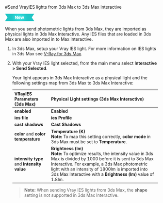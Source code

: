 #Send VrayIES lights from 3ds Max to 3ds Max Interactive

![NEW](../images/new.png)

When you send photometric lights from 3ds Max, they are imported as physical lights in 3ds Max Interactive. Any IES files that are loaded in 3ds Max are also imported in to Max Interactive.

1. In 3ds Max, setup your Vray IES light. For more information on IES lights in 3ds Max see [V-Ray for 3ds Max](https://www.chaosgroup.com/vray/3ds-max).
2. With your Vray IES light selected, from the main menu select **Interactive > Send Selected**.

  	Your light appears in 3ds Max Interactive as a physical light and the following settings map from 3ds Max to 3ds Max Interactive:

	| **VRayIES Parameters** (3ds Max) | **Physical Light** settings (3ds Max Interactive) |
	| ------------- | ------------- |
	| **enabled** | **Enabled** |
	| **ies file**  | **ies Profile** |
	| **cast shadows** | **Cast Shadows** |
	| **color** and **color temperature**  | **Temperature (K)** <br> **Note:** To map this setting correctly, **color mode** in 3ds Max must be set to **Temperature**. |
	| **intensity type** and **intensity value** | **Brightness (lm)** <br> **Note:** To optimize results, the intensity value in 3ds Max is divided by 1000 before it is sent to 3ds Max Interactive. For example, a 3ds Max photometric light with an intensity of 1800lm is imported into 3ds Max Interactive with a **Brightness (lm)** value of 1.8lm. |

	>**Note:** When sending Vray IES lights from 3ds Max, the **shape** setting is not supported in 3ds Max Interactive.
